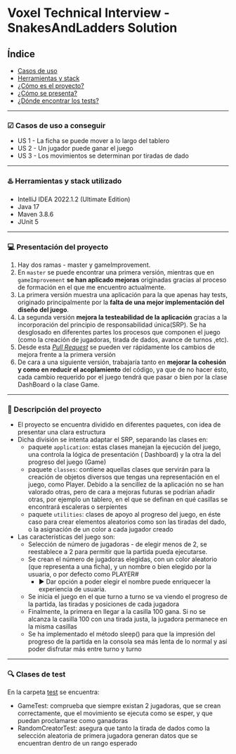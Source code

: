 # Voxel Technical Interview - SnakesAndLadders Solution

## Índice

- [Casos de uso](#casos-de-uso-a-conseguir)
- [Herramientas y stack](#herramientas-y-stack-utilizado)
- [¿Cómo es el proyecto?](#descripcion-del-proyecto)
- [¿Cómo se presenta?](#presentacion-del-proyecto)
- [¿Dónde encontrar los tests?](#clases-de-test)

---

### ☑ Casos de uso a conseguir

* US 1 - La ficha se puede mover a lo largo del tablero
* US 2 - Un jugador puede ganar el juego
* US 3 - Los movimientos se determinan por tiradas de dado

---

### ♨️ Herramientas y stack utilizado

* IntelliJ IDEA 2022.1.2 (Ultimate Edition)
* Java 17
* Maven 3.8.6
* JUnit 5

---

### 💻 Presentación del proyecto

1. Hay dos ramas - master y gameImprovement.
2. En `master` se puede encontrar una primera versión, mientras que en `gameImprovement` **se han aplicado mejoras**
   originadas gracias al proceso de formación en el que me encuentro actualmente.
3. La primera versión muestra una aplicación para la que apenas hay tests, originado principalmente por la **falta de
   una
   mejor implementación del diseño del juego**.
4. La segunda versión **mejora la testeabilidad de la aplicación** gracias a la incorporación del principio de
   responsabilidad única(SRP). Se ha desglosado en diferentes partes los procesos que componen el juego (como la
   creación de jugadoras, tirada de dados, avance de turnos ,etc).
5. Desde esta [*Pull Request*](https://github.com/AnaMontero/SnakesAndLadders/pull/1/files) se pueden ver rápidamente
   los cambios de mejora frente a la primera versión
6. De cara a una siguiente versión, trabajaría tanto en **mejorar la cohesión y como en reducir el acoplamiento** del
   código, ya que de no hacer ésto, cada cambio requerido por el juego tendrá que pasar o bien por la clase DashBoard o
   la clase Game.

---

### 📃 Descripción del proyecto

* El proyecto se encuentra dividido en diferentes paquetes, con idea de presentar una clara estructura
* Dicha división se intenta adaptar el SRP, separando las clases en:
    * paquete `application`: estas clases manejan la ejecución del juego, una controla la lógica de presentación (
      Dashboard) y la otra la del progreso del juego (Game)
    * paquete `classes`: contiene aquellas clases que servirán para la creación de objetos diversos que tengas una
      representación en el juego, como Player. Debido a la sencillez de la aplicación no se han valorado otras, pero de
      cara a mejoras futuras se podrían añadir otras, por ejemplo un tablero, en el que se definan en qué casillas se
      encontrará escaleras o serpientes
    * paquete `utilities`: clases de apoyo al progreso del juego, en éste caso para crear elementos aleatorios como son
      las tiradas del dado, o la asignación de un color a cada jugador creado
* Las características del juego son:
    * Selección de número de jugadoras - de elegir menos de 2, se reestablece a 2 para permitir que la partida pueda
      ejecutarse.
    * Se crean el número de jugadoras elegidas, con un color aleatorio (que representa a una ficha), y un nombre o bien
      elegido por la usuaria, o por defecto como PLAYER#
        * ▶️️ Dar opción a poder elegir el nombre puede enriquecer la
          experiencia de usuaria.
    * Se inicia el juego en el que turno a turno se va viendo el progreso de la partida, las tiradas y posiciones de
      cada jugadora
    * Finalmente, la primera en llegar a la casilla 100 gana. Si no se alcanza la casilla 100 con una tirada justa, la
      jugadora permanece en la misma casillas
    * Se ha implementado el método sleep() para que la impresión del progreso de la partida en la consola sea más lenta
      de lo normal y así poder disfrutar más entre turno y turno

---

### 🔍 Clases de test

En la carpeta [test](src/test/java) se encuentra:

* GameTest: comprueba que siempre existan 2 jugadoras, que se crean correctamente, que el movimiento se ejecuta como se
  esper, y que puedan proclamarse como ganadoras
* RandomCreatorTest: asegura que tanto la tirada de dados como la selección aleatoria de primera jugadora generan datos
  que se encuentran dentro de un rango esperado
